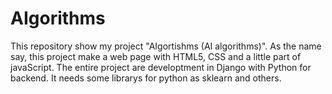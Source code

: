 # AIgorithms
This repository show my project "AIgortishms (AI algorithms)". As the name say, this project make a web page with HTML5, CSS and a little part of javaScript. The entire project are developtment in Django with Python for backend. It needs some librarys for python as sklearn and others.

